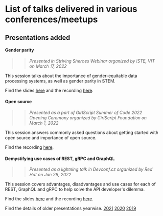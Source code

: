 # List of talks delivered in various conferences/meetups

## Presentations added

#### Gender parity 
>> *Presented in Striving Sheroes Webinar organized by ISTE, VIT on March 17, 2022*

This session talks about the importance of gender-equitable data processing systems, as well as gender parity in STEM. 

Find the slides [here](2022/Gender-parity-Striving-Sheroes.pdf) and the recording [here](https://www.youtube.com/watch?v=4urUEFHSvyA).

#### Open source
>> *Presented as a part of GirlScript Summer of Code 2022 Opening Ceremony organized by GirlScript Foundation on March 1, 2022*

This session answers commonly asked questions about getting started with open source and importance of open source. 

Find the recording [here](https://www.youtube.com/watch?v=kNcNKH1kCIM).

#### Demystifying use cases of REST, gRPC and GraphQL 
>> *Presented as a lightning talk in Devconf.cz organized by Red Hat on Jan 28, 2022*

This session covers advantages, disadvantages and use cases for each of REST, GraphQL and gRPC to help solve the API developer's dilemma. 

Find the slides [here](2022/Demystifying-use-cases-REST-gRPC-GraphQL-Devconf.pdf) and the recording [here](https://www.youtube.com/watch?v=1OEPXxt62GE&list=PLAzCkRsKko5vp1pQZqrcSIP7SWAPlfeRa&index=10).

Find the details of older presentations yearwise.
[2021](2021/README.md)
[2020](2020/README.md)
[2019](2019/README.md)


